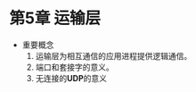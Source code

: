 # 第5章 运输层
- 重要概念
	1. 运输层为相互通信的应用进程提供逻辑通信。
	2. 端口和套接字的意义。
	3. 无连接的**UDP**的意义
<!--stackedit_data:
eyJoaXN0b3J5IjpbLTE3NTQ5NDQ1NzJdfQ==
-->